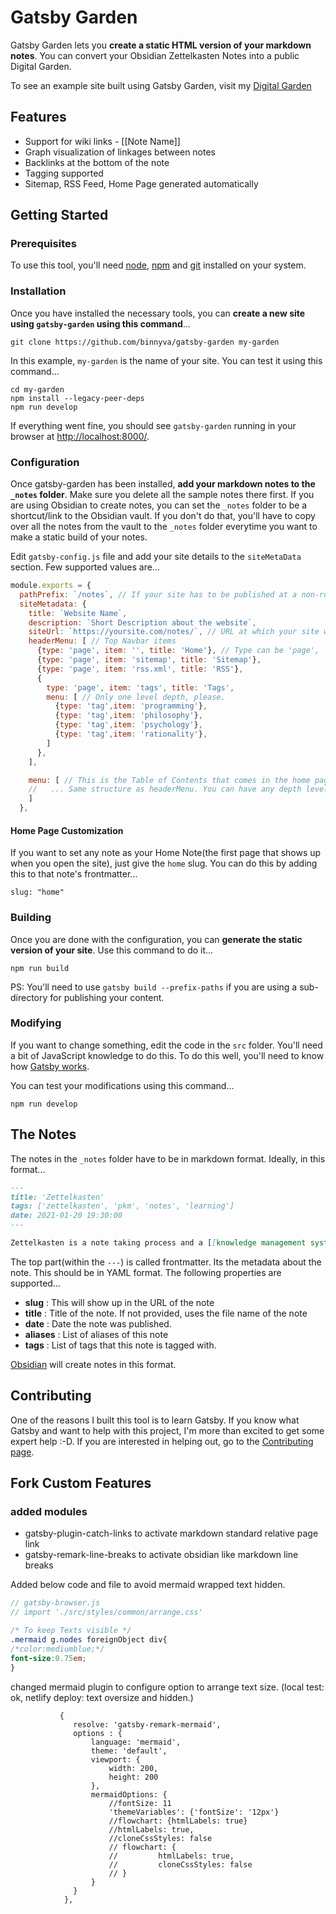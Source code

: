 # Gatsby Garden

Gatsby Garden lets you **create a static HTML version of your markdown notes**. You can convert your Obsidian Zettelkasten Notes into a public Digital Garden.

To see an example site built using Gatsby Garden, visit my [Digital Garden](https://notes.binnyva.com/)

## Features

- Support for wiki links - \[\[Note Name\]\]
- Graph visualization of linkages between notes
- Backlinks at the bottom of the note
- Tagging supported
- Sitemap, RSS Feed, Home Page generated automatically

## Getting Started

### Prerequisites

To use this tool, you'll need [node](https://nodejs.org/en/download/), [npm](https://www.npmjs.com/get-npm) and [git](https://git-scm.com/downloads) installed on your system.

### Installation

Once you have installed the necessary tools, you can **create a new site using `gatsby-garden` using this command**...

```
git clone https://github.com/binnyva/gatsby-garden my-garden
```

In this example, `my-garden` is the name of your site. You can test it using this command...

```
cd my-garden
npm install --legacy-peer-deps
npm run develop
```

If everything went fine, you should see `gatsby-garden` running in your browser at <http://localhost:8000/>.

### Configuration

Once gatsby-garden has been installed, **add your markdown notes to the `_notes` folder**. Make sure you delete all the sample notes there first. If you are using Obsidian to create notes, you can set the `_notes` folder to be a shortcut/link to the Obsidian vault. If you don't do that, you'll have to copy over all the notes from the vault to the `_notes` folder everytime you want to make a static build of your notes.

Edit `gatsby-config.js` file and add your site details to the `siteMetaData` section. Few supported values are...

```js
module.exports = {
  pathPrefix: `/notes`, // If your site has to be published at a non-root location, use this to specify the base folder. You'll see this in effect ONLY when you build the site with the 'gatsby build --prefix-paths' command. See <https://www.gatsbyjs.com/docs/how-to/previews-deploys-hosting/path-prefix/> for more details.
  siteMetadata: {
    title: `Website Name`,
    description: `Short Description about the website`,
    siteUrl: `https://yoursite.com/notes/`, // URL at which your site will be published
    headerMenu: [ // Top Navbar items
      {type: 'page', item: '', title: 'Home'}, // Type can be 'page', 'note', 'tag', 'text' or 'link'
      {type: 'page', item: 'sitemap', title: 'Sitemap'},
      {type: 'page', item: 'rss.xml', title: 'RSS'},
      {
        type: 'page', item: 'tags', title: 'Tags',
        menu: [ // Only one level depth, please.
          {type: 'tag',item: 'programming'},
          {type: 'tag',item: 'philosophy'},
          {type: 'tag',item: 'psychology'},
          {type: 'tag',item: 'rationality'},
        ]
      },
    ],

    menu: [ // This is the Table of Contents that comes in the home page if a homeNote is not specified. It can be much longer than the header menu.
    //   ... Same structure as headerMenu. You can have any depth level - multiple menus can be nested.
    ]
  },
```

#### Home Page Customization

If you want to set any note as your Home Note(the first page that shows up when you open the site), just give the `home` slug. You can do this by adding this to that note's frontmatter...

```
slug: "home"
```

### Building

Once you are done with the configuration, you can **generate the static version of your site**. Use this command to do it...

```
npm run build
```

PS: You'll need to use `gatsby build --prefix-paths` if you are using a sub-directory for publishing your content.

### Modifying

If you want to change something, edit the code in the `src` folder. You'll need a bit of JavaScript knowledge to do this. To do this well, you'll need to know how [Gatsby works](https://www.gatsbyjs.com/docs/tutorial/).

You can test your modifications using this command...

```
npm run develop
```

## The Notes

The notes in the `_notes` folder have to be in markdown format. Ideally, in this format...

```markdown
---
title: 'Zettelkasten'
tags: ['zettelkasten', 'pkm', 'notes', 'learning']
date: 2021-01-20 19:30:00
---

Zettelkasten is a note taking process and a [[knowledge management system]].
```

The top part(within the `---`) is called frontmatter. Its the metadata about the note. This should be in YAML format. The following properties are supported...

- **slug** : This will show up in the URL of the note
- **title** : Title of the note. If not provided, uses the file name of the note
- **date** : Date the note was published.
- **aliases** : List of aliases of this note
- **tags** : List of tags that this note is tagged with.

[Obsidian](https://obsidian.md/) will create notes in this format.

## Contributing

One of the reasons I built this tool is to learn Gatsby. If you know what Gatsby and want to help with this project, I'm more than excited to get some expert help :-D. If you are interested in helping out, go to the [Contributing page](https://github.com/binnyva/gatsby-garden/blob/master/CONTRIBUTING.md).

## Fork Custom Features
### added modules
- gatsby-plugin-catch-links
to activate markdown standard relative page link
- gatsby-remark-line-breaks
to activate obsidian like markdown line breaks

Added below code and file to avoid mermaid wrapped text hidden.
``` js
// gatsby-browser.js
// import './src/styles/common/arrange.css'
```
``` css
/* To keep Texts visible */
.mermaid g.nodes foreignObject div{
/*color:mediumblue;*/
font-size:0.75em;
}
```

changed mermaid plugin to configure option to arrange text size. (local test: ok, netlify deploy: text oversize and hidden.)
```
           {
	          resolve: 'gatsby-remark-mermaid',
	          options : {
		          language: 'mermaid',
		          theme: 'default',
		          viewport: {
			          width: 200,
			          height: 200
		          },
		          mermaidOptions: {
			          //fontSize: 11
			          'themeVariables': {'fontSize': '12px'}
			          //flowchart: {htmlLabels: true}
			          //htmlLabels: true,
			          //cloneCssStyles: false
			          // flowchart: {
			          //         htmlLabels: true,
			          //         cloneCssStyles: false
			          // }
		          }
	          }
	        },
```
